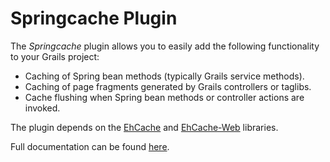 # Springcache Plugin

The _Springcache_ plugin allows you to easily add the following functionality to your Grails project:

 * Caching of Spring bean methods (typically Grails service methods).
 * Caching of page fragments generated by Grails controllers or taglibs.
 * Cache flushing when Spring bean methods or controller actions are invoked.

The plugin depends on the [EhCache][2] and [EhCache-Web][3] libraries.

Full documentation can be found [here][1].

[1]:http://robfletcher.github.com/grails-springcache
[2]:http://ehcache.org/
[3]:http://ehcache.org/documentation/web_caching.html